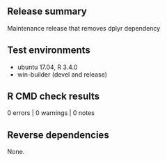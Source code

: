 ## Release summary

Maintenance release that removes dplyr dependency

## Test environments
* ubuntu 17.04, R 3.4.0
* win-builder (devel and release)

## R CMD check results

0 errors | 0 warnings | 0 notes

## Reverse dependencies

None.
